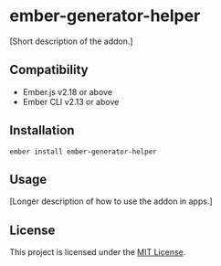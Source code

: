 ember-generator-helper
==============================================================================

[Short description of the addon.]


Compatibility
------------------------------------------------------------------------------

* Ember.js v2.18 or above
* Ember CLI v2.13 or above


Installation
------------------------------------------------------------------------------

```
ember install ember-generator-helper
```


Usage
------------------------------------------------------------------------------

[Longer description of how to use the addon in apps.]


License
------------------------------------------------------------------------------

This project is licensed under the [MIT License](LICENSE.md).
